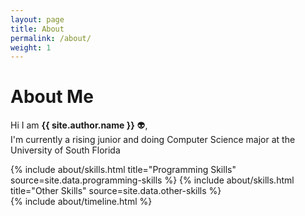 ```yaml
---
layout: page
title: About
permalink: /about/
weight: 1
---
```


# **About Me**

Hi I am **{{ site.author.name }}** 👽,<br>
I'm currently a rising junior and doing Computer Science major at the University of South Florida

<div class="row">
{% include about/skills.html title="Programming Skills" source=site.data.programming-skills %}
{% include about/skills.html title="Other Skills" source=site.data.other-skills %}
</div>

<div class="row">
{% include about/timeline.html %}
</div>